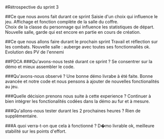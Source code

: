 #Rétrospective du sprint 3


##Ce que nous avons fait durant ce sprint 
Saisie d'un choix qui influence le jeu. 
Affichage et fonction complète de la salle du coffre.  
Choix de la classe du personnage qui influence les statistiques de départ.  
Nouvelle salle, garde qui est encore en partie en cours de création.  

##Ce que nous allons faire durant le prochain sprint
Travail et réflection sur les combats.
Nouvelle salle : auberge avec toutes ses fonctionnaliés ok.  
Evolution des PV de l'ennemi

##PDCA
###Qu'avons-nous testé durant ce sprint ?
Se consentrer sur la démo et mieux assembler le code.  

###Qu'avons-nous observé ?
Une bonne démo livrabe à été faite. Bonne avancée et notre code et nous pensons à ajouter de nouvelles fonctionalités au jeu.  

###Quelle décision prenons nous suite à cette experience ?
Continuer à bien intégrer les fonctionalités codées dans la démo au fur et à mesure.  

###Qu'allons-nous tester durant les 2 prochaines heures ?
Rien de supplémentaire.  

###A quoi verra-t-on que cela à fonctionné ?
D�mo livrable ok, meilleure stabilité sur les points d'effort.  
